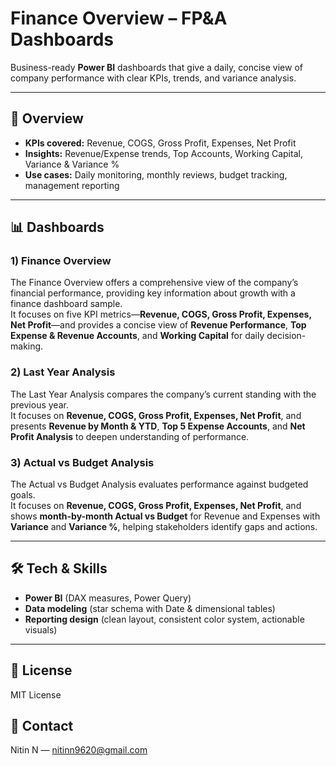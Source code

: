 # Finance Overview – FP&A Dashboards

Business-ready **Power BI** dashboards that give a daily, concise view of company performance with clear KPIs, trends, and variance analysis.

---

## 🔎 Overview

- **KPIs covered:** Revenue, COGS, Gross Profit, Expenses, Net Profit  
- **Insights:** Revenue/Expense trends, Top Accounts, Working Capital, Variance & Variance %  
- **Use cases:** Daily monitoring, monthly reviews, budget tracking, management reporting

---

## 📊 Dashboards

### 1) Finance Overview
The Finance Overview offers a comprehensive view of the company’s financial performance, providing key information about growth with a finance dashboard sample.  
It focuses on five KPI metrics—**Revenue, COGS, Gross Profit, Expenses, Net Profit**—and provides a concise view of **Revenue Performance**, **Top Expense & Revenue Accounts**, and **Working Capital** for daily decision-making.

### 2) Last Year Analysis
The Last Year Analysis compares the company’s current standing with the previous year.  
It focuses on **Revenue, COGS, Gross Profit, Expenses, Net Profit**, and presents **Revenue by Month & YTD**, **Top 5 Expense Accounts**, and **Net Profit Analysis** to deepen understanding of performance.

### 3) Actual vs Budget Analysis
The Actual vs Budget Analysis evaluates performance against budgeted goals.  
It focuses on **Revenue, COGS, Gross Profit, Expenses, Net Profit**, and shows **month-by-month Actual vs Budget** for Revenue and Expenses with **Variance** and **Variance %**, helping stakeholders identify gaps and actions.

---

## 🛠️ Tech & Skills
- **Power BI** (DAX measures, Power Query)
- **Data modeling** (star schema with Date & dimensional tables)
- **Reporting design** (clean layout, consistent color system, actionable visuals)

---

## 📄 License
MIT License

## 👤 Contact
Nitin N — [nitinn9620@gmail.com](mailto:nitinn9620@gmail.com)
